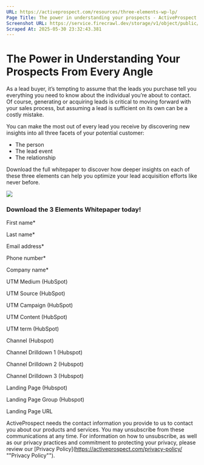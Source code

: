```yaml
---
URL: https://activeprospect.com/resources/three-elements-wp-lp/
Page Title: The power in understanding your prospects - ActiveProspect
Screenshot URL: https://service.firecrawl.dev/storage/v1/object/public/media/screenshot-fd8c4c9d-d7c1-48ac-8e29-415cdc973b50.png
Scraped At: 2025-05-30 23:32:43.381
---
```

# The Power in Understanding Your Prospects From Every Angle

As a lead buyer, it’s tempting to assume that the leads you purchase tell you everything you need to know about the individual you’re about to contact. Of course, generating or acquiring leads is critical to moving forward with your sales process, but assuming a lead is sufficient on its own can be a costly mistake.

You can make the most out of every lead you receive by discovering new insights into all three facets of your potential customer:

- The person
- The lead event
- The relationship

Download the full whitepaper to discover how deeper insights on each of these three elements can help you optimize your lead acquisition efforts like never before.

![](https://activeprospect.com/wp-content/uploads/2021/10/three-elements-cover.jpg)

### Download the 3 Elements Whitepaper today!

First name\*

Last name\*

Email address\*

Phone number\*

Company name\*

UTM Medium (HubSpot)

UTM Source (HubSpot)

UTM Campaign (HubSpot)

UTM Content (HubSpot)

UTM term (HubSpot)

Channel (Hubspot)

Channel Drilldown 1 (Hubspot)

Channel Drilldown 2 (Hubspot)

Channel Drilldown 3 (Hubspot)

Landing Page (Hubspot)

Landing Page Group (Hubspot)

Landing Page URL

ActiveProspect needs the contact information you provide to us to contact you about our products and services. You may unsubscribe from these communications at any time. For information on how to unsubscribe, as well as our privacy practices and commitment to protecting your privacy, please review our [Privacy Policy](https://activeprospect.com/privacy-policy/ ""Privacy Policy"").

